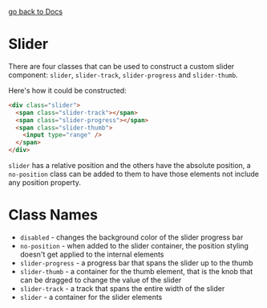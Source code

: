 [go back to Docs](../README.md)

# Slider

There are four classes that can be used to construct a custom slider component: `slider`, `slider-track`, `slider-progress` and `slider-thumb`.

Here's how it could be constructed:

```html
<div class="slider">
  <span class="slider-track"></span>
  <span class="slider-progress"></span>
  <span class="slider-thumb">
    <input type="range" />
  </span>
</div>
```

`slider` has a relative position and the others have the absolute position, a `no-position` class can be added to them to have those elements not include any position property.

# Class Names

- `disabled` - changes the background color of the slider progress bar
- `no-position` - when added to the slider container, the position styling doesn't get applied to the internal elements
- `slider-progress` - a progress bar that spans the slider up to the thumb
- `slider-thumb` - a container for the thumb element, that is the knob that can be dragged to change the value of the slider
- `slider-track` - a track that spans the entire width of the slider
- `slider` - a container for the slider elements
